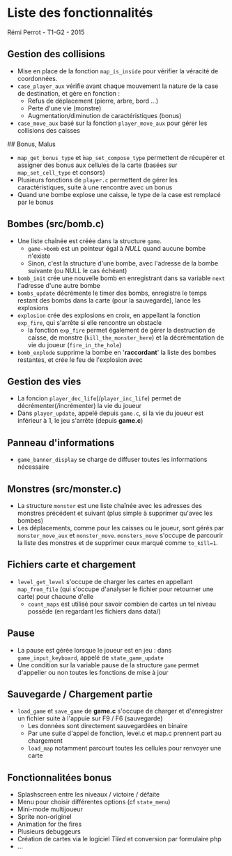 # Liste des fonctionnalités

Rémi Perrot - T1-G2 - 2015

## Gestion des collisions

* Mise en place de la fonction `map_is_inside` pour vérifier la véracité de coordonnées.
* `case_player_aux` vérifie avant chaque mouvement la nature de la case de destination, et gère en fonction :
	* Refus de déplacement (pierre, arbre, bord ...)
	* Perte d'une vie (monstre)
	* Augmentation/diminution de caractéristiques (bonus)
* `case_move_aux` basé sur la fonction `player_move_aux` pour gérer les collisions des caisses

## Bonus, Malus

* `map_get_bonus_type` et ̀`map_set_compose_type` permettent de récupérer et assigner des bonus aux cellules de la carte (basées sur `map_set_cell_type` et consors)
* Plusieurs fonctions de `player.c` permettent de gérer les caractéristiques, suite à une rencontre avec un bonus
* Quand une bombe explose une caisse, le type de la case est remplacé par le bonus

## Bombes (src/bomb.c)

* Une liste chaînée est créée dans la structure `game`.
	* `game->bomb` est un pointeur égal à *NULL* quand aucune bombe n'existe
	* Sinon, c'est la structure d'une bombe, avec l'adresse de la bombe suivante (ou NULL le cas échéant)
* `bomb_init` crée une nouvelle bomb en enregistrant dans sa variable `next` l'adresse d'une autre bombe
* `bombs_update` décrémente le timer des bombs, enregistre le temps restant des bombs dans la carte (pour la sauvegarde), lance les explosions
* `explosion` crée des explosions en croix, en appellant la fonction `exp_fire`, qui s'arrête si elle rencontre un obstacle
	* la fonction `exp_fire` permet également de gérer la destruction de caisse, de monstre (`kill_the_monster_here`) et la décrémentation de vie du joueur (`fire_in_the_hole`)
* `bomb_explode` supprime la bombe en '**raccordant**' la liste des bombes restantes, et crée le feu de l'explosion avec

## Gestion des vies

* La foncion `player_dec_life`(/`player_inc_life`) permet de décrémenter(/incrémenter) la vie du joueur
* Dans `player_update`, appelé depuis `game.c`, si la vie du joueur est inférieur à 1, le jeu s'arrête (depuis **game.c**)

## Panneau d'informations

* `game_banner_display` se charge de diffuser toutes les informations nécessaire

## Monstres (src/monster.c)

* La structure `monster` est une liste chaînée avec les adresses des monstres précédent et suivant (plus simple à supprimer qu'avec les bombes)
* Les déplacements, comme pour les caisses ou le joueur, sont gérés par `monster_move_aux` et `monster_move`. `monsters_move` s'occupe de parcourir la liste des monstres et de supprimer ceux marqué comme `to_kill=1`.

## Fichiers carte et chargement

* `level_get_level` s'occupe de charger les cartes en appellant `map_from_file` (qui s'occupe d'analyser le fichier pour retourner une carte) pour chacune d'elle
	* `count_maps` est utilisé pour savoir combien de cartes un tel niveau possède (en regardant les fichiers dans data/)

## Pause

* La pause est gérée lorsque le joueur est en jeu : dans `game_input_keyboard`, appelé de `state_game_update`
* Une condition sur la variable pause de la structure `game` permet d'appeller ou non toutes les fonctions de mise à jour

## Sauvegarde / Chargement partie

* `load_game` et `save_game` de **game.c** s'occupe de charger et d'enregistrer un fichier suite à l'appuie sur F9 / F6 (sauvegarde)
	* Les données sont directement sauvegardées en binaire
	* Par une suite d'appel de fonction, level.c et map.c prennent part au chargement
	* `load_map` notamment parcourt toutes les cellules pour renvoyer une carte
	
## Fonctionnalitées bonus

* Splashscreen entre les niveaux / victoire / défaite
* Menu pour choisir différentes options (cf `state_menu`)
* Mini-mode multijoueur
* Sprite non-originel
* Animation for the fires
* Plusieurs debuggeurs
* Création de cartes via le logiciel *Tiled* et conversion par formulaire php
* ...
